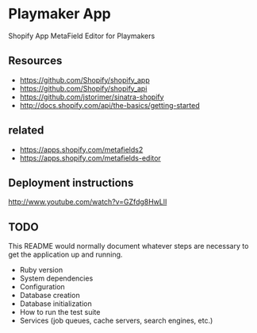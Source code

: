 # Playmaker App

Shopify App MetaField Editor for Playmakers

## Resources

* https://github.com/Shopify/shopify_app
* https://github.com/Shopify/shopify_api
* https://github.com/jstorimer/sinatra-shopify
* http://docs.shopify.com/api/the-basics/getting-started

## related

* https://apps.shopify.com/metafields2
* https://apps.shopify.com/metafields-editor

## Deployment instructions
http://www.youtube.com/watch?v=GZfdg8HwLlI

## TODO
This README would normally document whatever steps are necessary to get the
application up and running.

* Ruby version
* System dependencies
* Configuration
* Database creation
* Database initialization
* How to run the test suite
* Services (job queues, cache servers, search engines, etc.)
